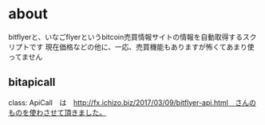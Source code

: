 # about
bitflyerと、いなごflyerというbitcoin売買情報サイトの情報を自動取得するスクリプトです
現在価格などの他に、一応、売買機能もありますが怖くてあまり使ってません


## bitapicall

class: ApiCall　は　http://fx.ichizo.biz/2017/03/09/bitflyer-api.html　さんのものを使わさせて頂きました。